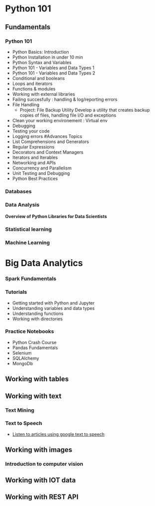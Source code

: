 # Python 101


## Fundamentals

### Python 101
- Python Basics: Introduction
- Python Installation in under 10 min
- Python Syntax and Variables
- Python 101 - Variables and Data Types 1
- Python 101 - Variables and Data Types 2
- Conditional and booleans
- Loops and iterators
- Functions & modules
- Working with external libraries
- Failing succesfully : handling & log/reporting errors
- File Handling
  - Project: File Backup Utility	Develop a utility that creates backup copies of files, handling file I/O and exceptions
- Clean your working environement : Virtual env
- Debugging 
- Testing your code
- Logging errors
#Advances Topics
- List Comprehensions and Generators
- Regular Expressions
- Decorators and Context Managers
- Iterators and Iterables
- Networking and APIs
- Concurrency and Parallelism
- Unit Testing and Debugging
- Python Best Practices


### Databases






### Data Analysis






#### Overview of Python Libraries for Data Scientists



### Statistical learning

### Machine Learning 


# Big Data Analytics

### Spark Fundamentals




### Tutorials
- Getting started with Python and Jupyter
- Understanding variables and data types
- Understanding functions
- Working with directories

### Practice Notebooks
- Python Crash Course
- Pandas Fundamentals
- Selenium
- SQLAlchemy
- MongoDb



## Working with tables


## Working with text


### Text Mining

### Text to Speech
- [Listen to articles using google text to speech](https://github.com/moscolitos/Python101/blob/main/Listen_Medium_Story_GttS.ipynb)


## Working with images

### Introduction to computer vision


## Working with IOT data


## Working with REST API




